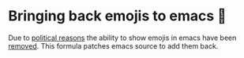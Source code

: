 # Bringing back emojis to emacs 🌈

Due to [political reasons](http://www.lunaryorn.com/posts/bye-bye-emojis-emacs-hates-macos.html) the ability to show emojis in emacs have been [removed](https://github.com/emacs-mirror/emacs/commit/9344612d3cd164317170b6189ec43175757e4231?diff=unified). This formula patches emacs source to add them back.

